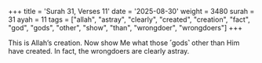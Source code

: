 +++
title = 'Surah 31, Verses 11'
date = '2025-08-30'
weight = 3480
surah = 31
ayah = 11
tags = ["allah", "astray", "clearly", "created", "creation", "fact", "god", "gods", "other", "show", "than", "wrongdoer", "wrongdoers"]
+++

This is Allah’s creation. Now show Me what those ˹gods˺ other than Him have created. In fact, the wrongdoers are clearly astray.